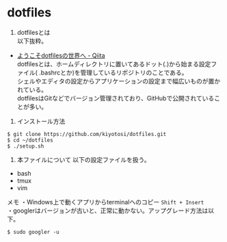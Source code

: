 # dotfiles

1. dotfilesとは  
  以下抜粋。  

- [ようこそdotfilesの世界へ - Qiita  ](https://qiita.com/yutakatay/items/c6c7584d9795799ee164)  
  dotfilesとは、ホームディレクトリに置いてあるドット(.)から始まる設定ファイル(
  .bashrcとか)を管理しているリポジトリのことである。  
  シェルやエディタの設定からアプリケーションの設定まで幅広いものが置かれている。  
  dotfilesはGitなどでバージョン管理されており、GitHubで公開されていることが多い。  

1. インストール方法
~~~cd ~
$ git clone https://github.com/kiyotosi/dotfiles.git
$ cd ~/dotfiles
$ ./setup.sh
~~~

1. 本ファイルについて
以下の設定ファイルを扱う。
- bash  
- tmux  
- vim  

メモ
・Windows上で動くアプリからterminalへのコピー `Shift + Insert`  
・googlerはバージョンが古いと、正常に動かない。アップグレード方法は以下。  
~~~
$ sudo googler -u
~~~

